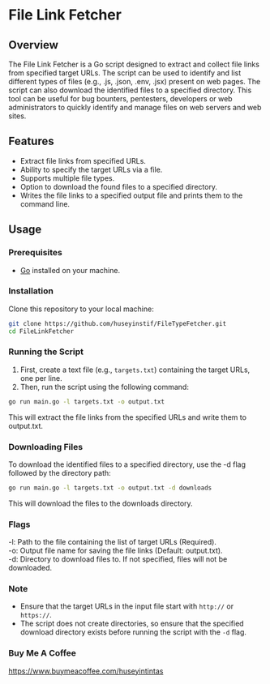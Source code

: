 # File Link Fetcher

## Overview
The File Link Fetcher is a Go script designed to extract and collect file links from specified target URLs. The script can be used to identify and list different types of files (e.g., .js, .json, .env, .jsx) present on web pages. The script can also download the identified files to a specified directory. This tool can be useful for bug bounters, pentesters, developers or web administrators to quickly identify and manage files on web servers and web sites.

## Features
- Extract file links from specified URLs.
- Ability to specify the target URLs via a file.
- Supports multiple file types.
- Option to download the found files to a specified directory.
- Writes the file links to a specified output file and prints them to the command line.

## Usage

### Prerequisites
- [Go](https://golang.org/dl/) installed on your machine.

### Installation
Clone this repository to your local machine:
```bash
git clone https://github.com/huseyinstif/FileTypeFetcher.git
cd FileLinkFetcher
```

### Running the Script
1. First, create a text file (e.g., `targets.txt`) containing the target URLs, one per line.
2. Then, run the script using the following command:
```bash
go run main.go -l targets.txt -o output.txt
```

This will extract the file links from the specified URLs and write them to output.txt.

### Downloading Files
To download the identified files to a specified directory, use the -d flag followed by the directory path:
```bash
go run main.go -l targets.txt -o output.txt -d downloads
```
This will download the files to the downloads directory.

### Flags
-l: Path to the file containing the list of target URLs (Required). <br>
-o: Output file name for saving the file links (Default: output.txt).<br>
-d: Directory to download files to. If not specified, files will not be downloaded.<br>

### Note
- Ensure that the target URLs in the input file start with `http://` or `https://`.
- The script does not create directories, so ensure that the specified download directory exists before running the script with the `-d` flag.

### Buy Me A Coffee
https://www.buymeacoffee.com/huseyintintas
